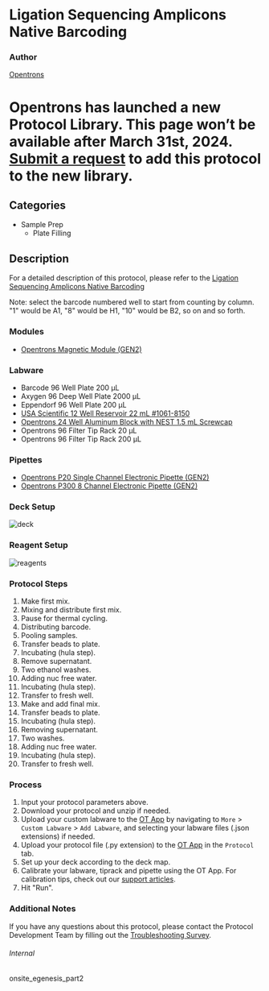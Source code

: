 # Ligation Sequencing Amplicons Native Barcoding


### Author
[Opentrons](https://opentrons.com/)



# Opentrons has launched a new Protocol Library. This page won’t be available after March 31st, 2024. [Submit a request](https://docs.google.com/forms/d/e/1FAIpQLSdYYp9QCKow4nn0KlCVsMS3HX0eJ0N9O7-erajKvcpT0lWbSg/viewform) to add this protocol to the new library.

## Categories
* Sample Prep
	* Plate Filling


## Description
For a detailed description of this protocol, please refer to the [Ligation Sequencing Amplicons Native Barcoding](https://opentrons-protocol-library-website.s3.amazonaws.com/custom-README-images/onsite_egenesis_part2/manual.pdf)

Note: select the barcode numbered well to start from counting by column. "1" would be A1, "8" would be H1, "10" would be B2, so on and so forth.


### Modules
* [Opentrons Magnetic Module (GEN2)](https://shop.opentrons.com/magnetic-module-gen2/)


### Labware
* Barcode 96 Well Plate 200 µL
* Axygen 96 Deep Well Plate 2000 µL
* Eppendorf 96 Well Plate 200 µL
* [USA Scientific 12 Well Reservoir 22 mL #1061-8150](https://www.usascientific.com/12-channel-automation-reservoir.aspx)
* [Opentrons 24 Well Aluminum Block with NEST 1.5 mL Screwcap](https://shop.opentrons.com/collections/opentrons-tips/products/tube-rack-set-1)
* Opentrons 96 Filter Tip Rack 20 µL
* Opentrons 96 Filter Tip Rack 200 µL


### Pipettes
* [Opentrons P20 Single Channel Electronic Pipette (GEN2)](https://shop.opentrons.com/single-channel-electronic-pipette-p20/)
* [Opentrons P300 8 Channel Electronic Pipette (GEN2)](https://shop.opentrons.com/8-channel-electronic-pipette/)


### Deck Setup
![deck](https://opentrons-protocol-library-website.s3.amazonaws.com/custom-README-images/onsite_egenesis_part2/deck.png)


### Reagent Setup
![reagents](https://opentrons-protocol-library-website.s3.amazonaws.com/custom-README-images/onsite_egenesis_part2/reagents.png)


### Protocol Steps
1. Make first mix.
2. Mixing and distribute first mix.
3. Pause for thermal cycling.
4. Distributing barcode.
5. Pooling samples.
6. Transfer beads to plate.
7. Incubating (hula step).
8. Remove supernatant.
9. Two ethanol washes.
10. Adding nuc free water.
11. Incubating (hula step).
12. Transfer to fresh well.
13. Make and add final mix.
14. Transfer beads to plate.
15. Incubating (hula step).
16. Removing supernatant.
17. Two washes.
18. Adding nuc free water.
19. Incubating (hula step).
20. Transfer to fresh well. 


### Process
1. Input your protocol parameters above.
2. Download your protocol and unzip if needed.
3. Upload your custom labware to the [OT App](https://opentrons.com/ot-app) by navigating to `More` > `Custom Labware` > `Add Labware`, and selecting your labware files (.json extensions) if needed.
4. Upload your protocol file (.py extension) to the [OT App](https://opentrons.com/ot-app) in the `Protocol` tab.
5. Set up your deck according to the deck map.
6. Calibrate your labware, tiprack and pipette using the OT App. For calibration tips, check out our [support articles](https://support.opentrons.com/en/collections/1559720-guide-for-getting-started-with-the-ot-2).
7. Hit "Run".


### Additional Notes
If you have any questions about this protocol, please contact the Protocol Development Team by filling out the [Troubleshooting Survey](https://protocol-troubleshooting.paperform.co/).


###### Internal
onsite_egenesis_part2
